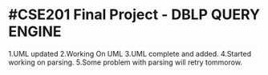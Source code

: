 #CSE201 Final Project - DBLP QUERY ENGINE
=====
1.UML updated
2.Working On UML
3.UML complete and added.
4.Started working on parsing.
5.Some problem with parsing will retry tommorow.

